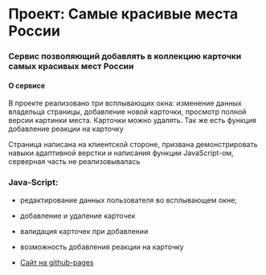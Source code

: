 # Проект: Самые красивые места России

### Сервис позволяющий добавлять в коллекцию карточки самых красивых мест России

#### О сервисе

В проекте реализовано три всплывающих окна: изменение данных владельца страницы, добавление новой карточки, просмотр полной версии картинки места. Карточки можно удалять. Так же есть функция добавление реакции на карточку

Страница написана на клиентской стороне, призвана демонстрировать навыки адаптивной верстки и написания функции JavaScript-ом, серверная часть не реализовывалась

### Java-Script: 
* редактирование данных пользователя во всплывающем окне;
* добавление и удаление карточек
* валидация карточек при добавлении
* возможность добавления реакции на карточку

* [Сайт на github-pages](https://gvozdeva-olga-fd.github.io/Places-in-Russia/)



